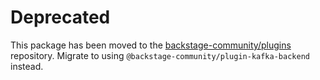 # Deprecated

This package has been moved to the [backstage-community/plugins](https://github.com/backstage/community-plugins) repository. Migrate to using `@backstage-community/plugin-kafka-backend` instead.
